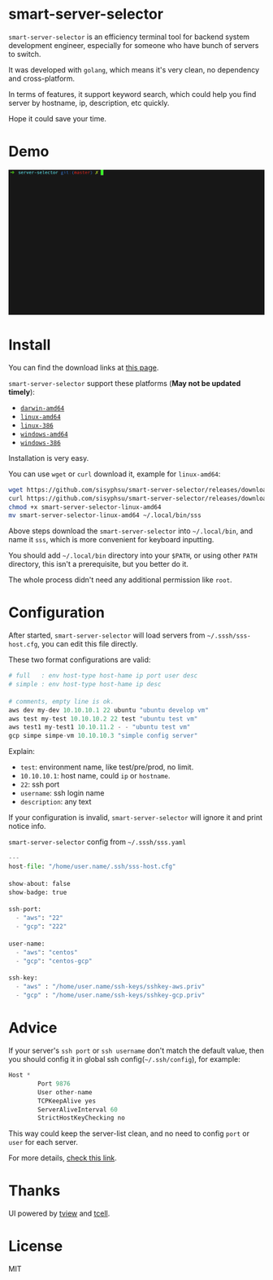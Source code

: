 # smart-server-selector

`smart-server-selector` is an efficiency terminal tool for backend system development engineer,
especially for someone who have bunch of servers to switch.

It was developed with `golang`, which means it's very clean, no dependency and cross-platform.

In terms of features, it support keyword search, which could help you find server by hostname, ip, description, etc quickly.

Hope it could save your time.

# Demo

![demo](./demo.gif)

# Install

You can find the download links at [this page](https://github.com/sisyphsu/smart-server-selector/releases).

`smart-server-selector` support these platforms (**May not be updated timely**): 

+ [`darwin-amd64`](https://github.com/sisyphsu/smart-server-selector/releases/download/1.0.0/smart-server-selector-darwin-10.6-amd64)
+ [`linux-amd64`](https://github.com/sisyphsu/smart-server-selector/releases/download/1.0.0/smart-server-selector-linux-amd64)
+ [`linux-386`](https://github.com/sisyphsu/smart-server-selector/releases/download/1.0.0/smart-server-selector-linux-386)
+ [`windows-amd64`](https://github.com/sisyphsu/smart-server-selector/releases/download/1.0.0/smart-server-selector-windows-4.0-amd64.exe)
+ [`windows-386`](https://github.com/sisyphsu/smart-server-selector/releases/download/1.0.0/smart-server-selector-windows-4.0-386.exe)

Installation is very easy.

You can use `wget` or `curl` download it, example for `linux-amd64`:

```bash
wget https://github.com/sisyphsu/smart-server-selector/releases/download/{version}/smart-server-selector-linux-amd64
curl https://github.com/sisyphsu/smart-server-selector/releases/download/{version}/smart-server-selector-linux-amd64 > smart-server-selector-linux-amd64 
chmod +x smart-server-selector-linux-amd64
mv smart-server-selector-linux-amd64 ~/.local/bin/sss 
```

Above steps download the `smart-server-selector` into `~/.local/bin`, and name it `sss`, 
which is more convenient for keyboard inputting. 

You should add `~/.local/bin` directory into your `$PATH`, or using other `PATH` directory, 
this isn't a prerequisite, but you better do it. 

The whole process didn't need any additional permission like `root`.

# Configuration

After started, `smart-server-selector` will load servers from `~/.sssh/sss-host.cfg`, you can edit this file directly.

These two format configurations are valid:

```python
# full   : env host-type host-hame ip port user desc
# simple : env host-type host-hame ip desc

# comments, empty line is ok.
aws dev my-dev 10.10.10.1 22 ubuntu "ubuntu develop vm"
aws test my-test 10.10.10.2 22 test "ubuntu test vm"
aws test1 my-test1 10.10.11.2 - - "ubuntu test vm"
gcp simpe simpe-vm 10.10.10.3 "simple config server"
```


Explain:

+ `test`: environment name, like test/pre/prod, no limit.
+ `10.10.10.1`: host name, could `ip` or `hostname`.
+ `22`: ssh port
+ `username`: ssh login name
+ `description`: any text

If your configuration is invalid, `smart-server-selector` will ignore it and print notice info.

`smart-server-selector` config from `~/.sssh/sss.yaml`


```python
---
host-file: "/home/user.name/.ssh/sss-host.cfg"

show-about: false
show-badge: true

ssh-port: 
  - "aws": "22"
  - "gcp": "222"

user-name: 
  - "aws": "centos"
  - "gcp": "centos-gcp"

ssh-key: 
  - "aws" : "/home/user.name/ssh-keys/sshkey-aws.priv"
  - "gcp" : "/home/user.name/ssh-keys/sshkey-gcp.priv"

```


# Advice

If your server's `ssh port` or `ssh username` don't match the default value, 
then you should config it in global ssh config(`~/.ssh/config`), for example:

```python
Host *
        Port 9876
        User other-name
        TCPKeepAlive yes
        ServerAliveInterval 60
        StrictHostKeyChecking no
```

This way could keep the server-list clean, and no need to config `port` or `user` for each server.

For more details, [check this link](https://www.ssh.com/ssh/config/).

# Thanks

UI powered by [tview](https://github.com/rivo/tview) and [tcell](https://github.com/gdamore/tcell).

# License

MIT

